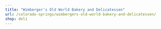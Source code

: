 ```yaml
---
title: "Wimberger's Old World Bakery and Delicatessen"
url: /colorado-springs/wimbergers-old-world-bakery-and-delicatessen/
shop: deli
---
```

